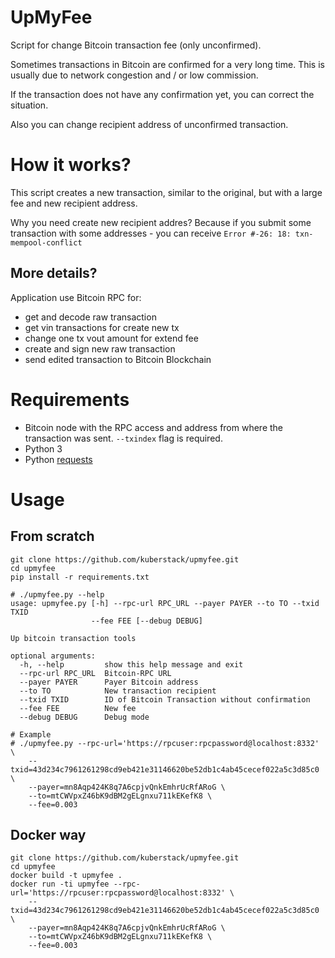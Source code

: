 # UpMyFee
Script for change Bitcoin transaction fee (only unconfirmed).

Sometimes transactions in Bitcoin are confirmed for a very long time.
This is usually due to network congestion and / or low commission.

If the transaction does not have any confirmation yet, you can correct the situation.

Also you can change recipient address of unconfirmed transaction.

# How it works?
This script creates a new transaction, similar to the original, but with a large fee and new recipient address.

Why you need create new recipient addres?
Because if you submit some transaction with some addresses - you can receive
`Error #-26: 18: txn-mempool-conflict`

## More details?
Application use Bitcoin RPC for:
* get and decode raw transaction
* get vin transactions for create new tx
* change one tx vout amount for extend fee
* create and sign new raw transaction
* send edited transaction to Bitcoin Blockchain

# Requirements
* Bitcoin node with the RPC access and address from where the transaction was sent. `--txindex` flag is required.
* Python 3
* Python [requests](http://docs.python-requests.org/en/master/)

# Usage

## From scratch

    git clone https://github.com/kuberstack/upmyfee.git
    cd upmyfee
    pip install -r requirements.txt
    
    # ./upmyfee.py --help
    usage: upmyfee.py [-h] --rpc-url RPC_URL --payer PAYER --to TO --txid TXID
                      --fee FEE [--debug DEBUG]
    
    Up bitcoin transaction tools
    
    optional arguments:
      -h, --help         show this help message and exit
      --rpc-url RPC_URL  Bitcoin-RPC URL
      --payer PAYER      Payer Bitcoin address
      --to TO            New transaction recipient
      --txid TXID        ID of Bitcoin Transaction without confirmation
      --fee FEE          New fee
      --debug DEBUG      Debug mode
      
    # Example
    # ./upmyfee.py --rpc-url='https://rpcuser:rpcpassword@localhost:8332' \
        --txid=43d234c7961261298cd9eb421e31146620be52db1c4ab45cecef022a5c3d85c0 \
        --payer=mn8Aqp424K8q7A6cpjvQnkEmhrUcRfARoG \
        --to=mtCWVpxZ46bK9dBM2gELgnxu711kEKefK8 \
        --fee=0.003

## Docker way

    git clone https://github.com/kuberstack/upmyfee.git
    cd upmyfee
    docker build -t upmyfee .
    docker run -ti upmyfee --rpc-url='https://rpcuser:rpcpassword@localhost:8332' \
        --txid=43d234c7961261298cd9eb421e31146620be52db1c4ab45cecef022a5c3d85c0 \
        --payer=mn8Aqp424K8q7A6cpjvQnkEmhrUcRfARoG \
        --to=mtCWVpxZ46bK9dBM2gELgnxu711kEKefK8 \
        --fee=0.003